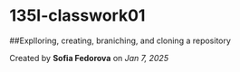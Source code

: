 # 135I-classwork01

##Explloring, creating, braniching, and cloning a repository

Created by **Sofia Fedorova** on *Jan 7, 2025*
